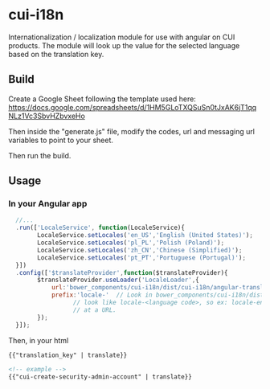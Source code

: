 # cui-i18n
Internationalization / localization module for use with angular on CUI products. The module will look up the value for the selected language based on the translation key.

## Build
Create a Google Sheet following the template used here:
https://docs.google.com/spreadsheets/d/1HM5GLoTXQSuSn0tJxAK6jT1qqNLz1Vc3SbvHZbvxeHo

Then inside the "generate.js" file, modify the codes, url and messaging url variables to point to your sheet.

Then run the build.

## Usage

### In your Angular app

```javascript
  //...
  .run(['LocaleService', function(LocaleService){
        LocaleService.setLocales('en_US','English (United States)');
        LocaleService.setLocales('pl_PL','Polish (Poland)');
        LocaleService.setLocales('zh_CN','Chinese (Simplified)');
        LocaleService.setLocales('pt_PT','Portuguese (Portugal)');
  }])
  .config(['$translateProvider',function($translateProvider){
        $translateProvider.useLoader('LocaleLoader',{
            url:'bower_components/cui-i18n/dist/cui-i18n/angular-translate/',
            prefix:'locale-'  // Look in bower_components/cui-i18n/dist/cui-i18n/angular-translate/ for files that
                  // look like locale-<language code>, so ex: locale-en_US.json. This can also be pointed
                  // at a URL.
        });
  }]);
```

Then, in your html

```html
{{"translation_key" | translate}}

<!-- example -->
{{"cui-create-security-admin-account" | translate}}
```



